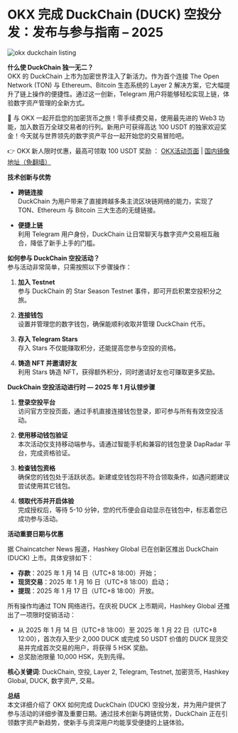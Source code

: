 # OKX 完成 DuckChain (DUCK) 空投分发：发布与参与指南 – 2025

![okx duckchain listing](https://www.jmhbdh.com/wp-content/img/242572091219864.webp)

**什么使 DuckChain 独一无二？**  
OKX 的 DuckChain 上市为加密世界注入了新活力。作为首个连接 The Open Network (TON) 与 Ethereum、Bitcoin 生态系统的 Layer 2 解决方案，它大幅提升了链上操作的便捷性。通过这一创新，Telegram 用户将能够轻松实现上链，体验数字资产管理的全新方式。

🚀 与 OKX 一起开启您的加密货币之旅！零手续费交易，使用最先进的 Web3 功能，加入数百万全球交易者的行列。新用户可获得高达 100 USDT 的独家欢迎奖金！今天就与世界领先的数字资产平台一起开始您的交易冒险吧。

👉 OKX 新人限时优惠，最高可领取 100 USDT 奖励 ： [OKX活动页面](https://bit.ly/OKXe) | [国内镜像地址（免翻墙）](https://bit.ly/okX)

**技术创新与优势**

- **跨链连接**  
  DuckChain 为用户带来了直接跨越多条主流区块链网络的能力，实现了 TON、Ethereum 与 Bitcoin 三大生态的无缝链接。

- **便捷上链**  
  利用 Telegram 用户身份，DuckChain 让日常聊天与数字资产交易相互融合，降低了新手上手的门槛。

**如何参与 DuckChain 空投活动？**  
参与活动非常简单，只需按照以下步骤操作：

1. **加入 Testnet**  
   参与 DuckChain 的 Star Season Testnet 事件，即可开启积累空投积分之旅。

2. **连接钱包**  
   设置并管理您的数字钱包，确保能顺利收取并管理 DuckChain 代币。

3. **存入 Telegram Stars**  
   存入 Stars 不仅能赚取积分，还能提高您参与空投的资格。

4. **铸造 NFT 并邀请好友**  
   利用 Stars 铸造 NFT，获得额外积分，同时邀请好友也可赚取更多奖励。

**DuckChain 空投活动进行时 — 2025 年 1 月认领步骤**

1. **登录空投平台**  
   访问官方空投页面，通过手机直接连接钱包登录，即可参与所有有效空投活动。

2. **使用移动钱包验证**  
   本次活动仅支持移动端参与。请通过智能手机和兼容的钱包登录 DapRadar 平台，完成资格验证。

3. **检查钱包资格**  
   确保您的钱包处于活跃状态。新建或空钱包将不符合领取条件，如遇问题建议尝试使用其它钱包。

4. **领取代币并开启体验**  
   完成授权后，等待 5-10 分钟，您的代币便会自动显示在钱包中，标志着您已成功参与活动。

**活动重要日期与优惠**

据 Chaincatcher News 报道，Hashkey Global 已在创新区推出 DuckChain (DUCK) 上市。具体安排如下：

- **存款**：2025 年 1 月 14 日（UTC+8 18:00）开始；
- **现货交易**：2025 年 1 月 16 日（UTC+8 18:00）启动；
- **提现**：2025 年 1 月 17 日（UTC+8 18:00）开放。

所有操作均通过 TON 网络进行。在庆祝 DUCK 上市期间，Hashkey Global 还推出了一项限时促销活动：  
- 从 2025 年 1 月 14 日（UTC+8 18:00）至 2025 年 1 月 22 日（UTC+8 12:00），首次存入至少 2,000 DUCK 或完成 50 USDT 价值的 DUCK 现货交易并完成首次交易的用户，将获得 5 HSK 奖励。  
- 总奖励池限量 10,000 HSK，先到先得。

**核心关键词**: DuckChain, 空投, Layer 2, Telegram, Testnet, 加密货币, Hashkey Global, DUCK, 数字资产, 交易。

**总结**  
本文详细介绍了 OKX 如何完成 DuckChain (DUCK) 空投分发，并为用户提供了参与活动的详细步骤及重要日期。通过技术创新与跨链优势，DuckChain 正在引领数字资产新趋势，使新手与资深用户均能享受便捷的上链体验。